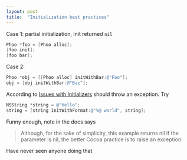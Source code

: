```yaml
---
layout: post
title:  "Initialization best practices"
---
```


Case 1: partial initialization, init returned `nil`

```objective-c
Phoo *foo = [Phoo alloc];
[foo init];
[foo bar];  
```

Case 2:

```objective-c
Phoo *obj = [[Phoo alloc] initWithBar:@"Foo"];
obj = [obj initWithBar:@"Baz"];
```

According to [Issues with Initializers](https://developer.apple.com/library/ios/documentation/general/conceptual/CocoaEncyclopedia/Initialization/Initialization.html#//apple_ref/doc/uid/TP40010810-CH6-SW57) should throw an exception. Try

```objective-c
NSString *string = @"Hello";
string = [string initWithFormat:@"%@ world", string];
```

Funny enough, note in the docs says

> Although, for the sake of simplicity, this example returns nil if the parameter is nil, the better Cocoa practice is to raise an exception

Have never seen anyone doing that
